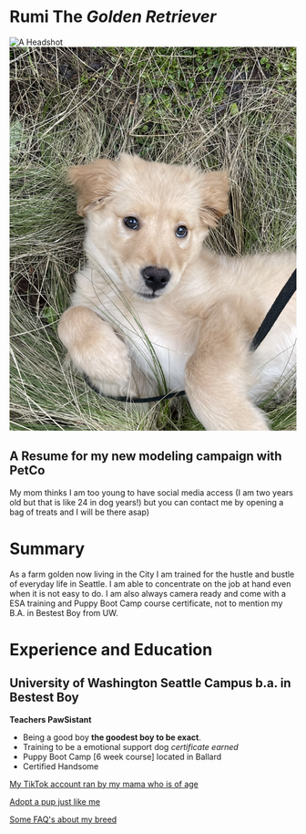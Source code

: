 # Rumi The *Golden Retriever*
![A Headshot]([http://url/to/img.png](https://dogtime.com/wp-content/uploads/sites/12/2011/01/GettyImages-140388410-e1692223356634.jpg?w=1024))
![Me](IMG_3429.jpeg)
## A Resume for my new modeling campaign with PetCo
My mom thinks I am too young to have social media access (I am two years old but that is like 24 in dog years!) but you can contact me by opening a bag of treats and I will be there asap)

# Summary
As a farm golden now living in the City I am trained for the hustle and bustle of everyday life in Seattle. I am able to concentrate on the job at hand even when it is not easy to do. I am also always camera ready and come with a ESA training and Puppy Boot Camp course certificate, not to mention my B.A. in Bestest Boy from UW. 

# Experience and Education
## University of Washington Seattle Campus b.a. in Bestest Boy
**Teachers PawSistant**
- Being a good boy **the goodest boy to be exact**.
- Training to be a emotional support dog *certificate earned*
- Puppy Boot Camp [6 week course] located in Ballard
- Certified Handsome

[My TikTok account ran by my mama who is of age](https://www.tiktok.com/@goodboyrumi?_t=8j7QeFGhhNO&_r=1\ulnone)

[Adopt a pup just like me](https://www.adoptapet.com/s/adopt-a-golden-retriever/washington/seattle)

[Some FAQ's about my breed](https://dawgiebowl.com/blog/raising-a-golden-retriever/)
